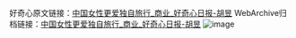 好奇心原文链接：[中国女性更爱独自旅行_商业_好奇心日报-胡昱](https://www.qdaily.com/articles/9570.html)
WebArchive归档链接：[中国女性更爱独自旅行_商业_好奇心日报-胡昱](http://web.archive.org/web/20160923122438/http://www.qdaily.com:80/articles/9570.html)
![image](http://ww3.sinaimg.cn/large/007d5XDply1g3vfpw2satj30u02qk7wh)